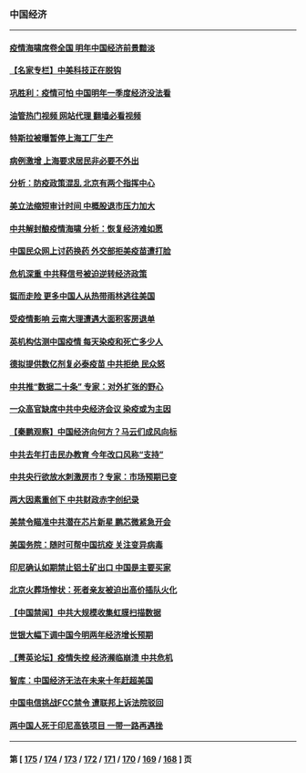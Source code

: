 ### 中国经济
---
#### [疫情海啸席卷全国 明年中国经济前景黯淡](../../pages/ncid283/n13891800.md?12261645) 
#### [【名家专栏】中美科技正在脱钩](../../pages/ncid283/n13891658.md?12261645) 
#### [巩胜利：疫情可怕 中国明年一季度经济没法看](../../pages/ncid283/n13891127.md?12261645) 
#### [油管热门视频 网站代理 翻墙必看视频](http://138.2.39.72:81/youtube.html?epic-marker?12261645)
#### [特斯拉被曝暂停上海工厂生产](../../pages/ncid283/n13891165.md?12261645) 
#### [病例激增 上海要求居民非必要不外出](../../pages/ncid283/n13891020.md?12261645) 
#### [分析：防疫政策混乱 北京有两个指挥中心](../../pages/ncid283/n13890791.md?12261645) 
#### [美立法缩短审计时间 中概股退市压力加大](../../pages/ncid283/n13890825.md?12261645) 
#### [中共解封酿疫情海啸 分析：恢复经济难如愿](../../pages/ncid283/n13890684.md?12261645) 
#### [中国民众网上讨药换药 外交部拒美疫苗遭打脸](../../pages/ncid283/n13890551.md?12261645) 
#### [危机深重 中共释信号被迫逆转经济政策](../../pages/ncid283/n13890171.md?12261645) 
#### [铤而走险 更多中国人从热带雨林逃往美国](../../pages/ncid283/n13889947.md?12261645) 
#### [受疫情影响 云南大理遭遇大面积客房退单](../../pages/ncid283/n13889946.md?12261645) 
#### [英机构估测中国疫情 每天染疫和死亡多少人](../../pages/ncid283/n13889902.md?12261645) 
#### [德拟提供数亿剂复必泰疫苗 中共拒绝 民众怒](../../pages/ncid283/n13889761.md?12261645) 
#### [中共推“数据二十条” 专家：对外扩张的野心](../../pages/ncid283/n13889277.md?12261645) 
#### [一众高官缺席中共中央经济会议 染疫或为主因](../../pages/ncid283/n13889370.md?12261645) 
#### [【秦鹏观察】中国经济向何方？马云们成风向标](../../pages/ncid283/n13889263.md?12261645) 
#### [中共去年打击民办教育 今年改口风称“支持”](../../pages/ncid283/n13889138.md?12261645) 
#### [中共央行欲放水刺激房市？专家：市场预期已变](../../pages/ncid283/n13889175.md?12261645) 
#### [两大因素重创下 中共财政赤字创纪录](../../pages/ncid283/n13889241.md?12261645) 
#### [美禁令瞄准中共潜在芯片新星 鹏芯微紧急开会](../../pages/ncid283/n13889181.md?12261645) 
#### [美国务院：随时可帮中国抗疫 关注变异病毒](../../pages/ncid283/n13889183.md?12261645) 
#### [印尼确认如期禁止铝土矿出口 中国是主要买家](../../pages/ncid283/n13889072.md?12261645) 
#### [北京火葬场惨状：死者亲友被迫出高价插队火化](../../pages/ncid283/n13889069.md?12261645) 
#### [【中国禁闻】中共大规模收集虹膜扫描数据](../../pages/ncid283/n13888550.md?12261645) 
#### [世银大幅下调中国今明两年经济增长预期](../../pages/ncid283/n13888612.md?12261645) 
#### [【菁英论坛】疫情失控 经济濒临崩溃 中共危机](../../pages/ncid283/n13888408.md?12261645) 
#### [智库：中国经济无法在未来十年赶超美国](../../pages/ncid283/n13888561.md?12261645) 
#### [中国电信挑战FCC禁令 遭联邦上诉法院驳回](../../pages/ncid283/n13888488.md?12261645) 
#### [两中国人死于印尼高铁项目 一带一路再遇挫](../../pages/ncid283/n13888453.md?12261645) 

---
#### 第 [ [175](./175.md?12261645) / [174](./174.md?12261645) / [173](./173.md?12261645) / [172](./172.md?12261645) / [171](./171.md?12261645) / [170](./170.md?12261645) / [169](./169.md?12261645) / [168](./168.md?12261645) ] 页
